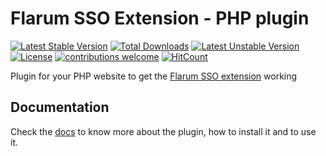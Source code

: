 # Flarum SSO Extension - PHP plugin
[![Latest Stable Version](https://poser.pugx.org/maicol07/flarum-ext-sso/v)](//packagist.org/packages/maicol07/flarum-ext-sso)
[![Total Downloads](https://poser.pugx.org/maicol07/flarum-ext-sso/downloads)](//packagist.org/packages/maicol07/flarum-ext-sso)
[![Latest Unstable Version](https://poser.pugx.org/maicol07/flarum-ext-sso/v/unstable)](//packagist.org/packages/maicol07/flarum-ext-sso)
[![License](https://poser.pugx.org/maicol07/flarum-ext-sso/license)](//packagist.org/packages/maicol07/flarum-ext-sso)
[![contributions welcome](https://img.shields.io/badge/contributions-welcome-brightgreen.svg?style=flat)](https://github.com/dwyl/esta/issues)
[![HitCount](http://hits.dwyl.com/maicol07/flarum_sso_php_plugin.svg)](http://hits.dwyl.com/maicol07/flarum_sso_php_plugin)

Plugin for your PHP website to get the [Flarum SSO extension](https://github.com/maicol07/flarum-ext-sso) working

## Documentation
Check the [docs](https://docs.maicol07.it) to know more about the plugin, how to install it and to use it.
